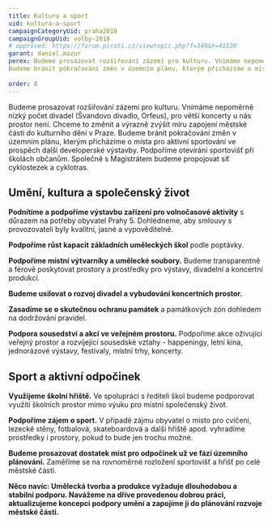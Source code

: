 ```yaml
---
title: Kultura a sport
uid: kultura-a-sport
campaignCategoryUid: praha2018
campaignGroupUid: volby-2018
# approved: https://forum.pirati.cz/viewtopic.php?f=349&t=41530
garant: daniel.mazur
perex: Budeme prosazovat rozšiřování zázemí pro kulturu. Vnímáme nepoměrně nízký počet divadel (Švandovo divadlo, Orfeus), pro větší koncerty u nás prostor není. Chceme to změnit a výrazně zvýšit míru zapojení městské části do kulturního dění v Praze.
Budeme bránit pokračování změn v územním plánu, kterým přicházíme o místa pro aktivní sportování ve prospěch další developerské výstavby. Podpoříme otevírání sportovišť při školách občanům. Společně s Magistrátem budeme propojovat síť cyklostezek a cyklotras.
  
order: 8
---
```


Budeme prosazovat rozšiřování zázemí pro kulturu. Vnímáme nepoměrně nízký počet divadel (Švandovo divadlo, Orfeus), pro větší koncerty u nás prostor není. Chceme to změnit a výrazně zvýšit míru zapojení městské části do kulturního dění v Praze.
Budeme bránit pokračování změn v územním plánu, kterým přicházíme o místa pro aktivní sportování ve prospěch další developerské výstavby. Podpoříme otevírání sportovišť při školách občanům. Společně s Magistrátem budeme propojovat síť cyklostezek a cyklotras.

## Umění, kultura a společenský život
**Podnítíme a podpoříme výstavbu zařízení pro volnočasové aktivity** s důrazem na potřeby obyvatel Prahy 5. Dohlédneme, aby smlouvy s provozovateli byly kvalitní, jasné a vypověditelné.

**Podpoříme růst kapacit základních uměleckých škol** podle poptávky.

**Podpoříme místní výtvarníky a umělecké soubory.** Budeme transparentně a férově poskytovat prostory a prostředky pro výstavy, divadelní a koncertní produkci.

**Budeme usilovat o rozvoj divadel a vybudování koncertních prostor.**

**Zasadíme se o skutečnou ochranu památek** a památkových zón dohledem na dodržování pravidel.

**Podpora sousedství a akcí ve veřejném prostoru.** Podpoříme akce oživující veřejný prostor a rozvíjející sousedské vztahy - happeningy, letní kina, jednorázové výstavy, festivaly, místní trhy, koncerty. 


## Sport a aktivní odpočinek

**Využijeme školní hřiště.** Ve spolupráci s řediteli škol budeme podporovat využití školních prostor mimo výuku pro místní společenský život.

**Podpoříme zájem o sport.** V případě zájmu obyvatel o místo pro cvičení, lezecké stěny, fotbalová, skateboardová a další hřiště apod. vyhradíme prostředky i prostory, pokud to bude jen trochu možné.

**Budeme prosazovat dostatek míst pro odpočinek už ve fázi územního plánování.** Zaměříme se na rovnoměrné rozložení sportovišť a hřišť po celé městské části.


**Něco navíc: Umělecká tvorba a produkce vyžaduje dlouhodobou a stabilní podporu. Navážeme na dříve provedenou dobrou práci, aktualizujeme koncepci podpory umění a zapojíme ji do plánování rozvoje městské části.**
